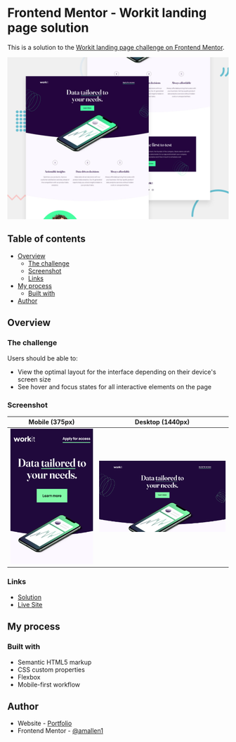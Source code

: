 # Frontend Mentor - Workit landing page solution

This is a solution to the [Workit landing page challenge on Frontend Mentor](https://www.frontendmentor.io/challenges/workit-landing-page-2fYnyle5lu).

![Design preview for the Workit landing page challenge](./preview.jpg)

## Table of contents

- [Overview](#overview)
  - [The challenge](#the-challenge)
  - [Screenshot](#screenshot)
  - [Links](#links)
- [My process](#my-process)
  - [Built with](#built-with)
- [Author](#author)

## Overview

### The challenge

Users should be able to:

- View the optimal layout for the interface depending on their device's screen size
- See hover and focus states for all interactive elements on the page

### Screenshot

| Mobile (375px)                                 | Desktop (1440px)                                 |
| ---------------------------------------------- | ------------------------------------------------ |
| ![Mobile](./screenshots/mobile_screenshot.png) | ![Desktop](./screenshots/desktop_screenshot.png) |

### Links

- [Solution](https://www.frontendmentor.io/solutions/workit-landing-page---htmlcss-1D-lm1Xn0Z)
- [Live Site](https://tubular-gnome-d2ea0c.netlify.app/)

## My process

### Built with

- Semantic HTML5 markup
- CSS custom properties
- Flexbox
- Mobile-first workflow

## Author

- Website - [Portfolio](https://www.aniyaallen.com)
- Frontend Mentor - [@amallen1](https://www.frontendmentor.io/profile/amallen1)

